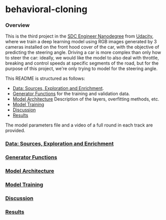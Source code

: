 # behavioral-cloning

### Overview

This is the third project in the [SDC Engineer Nanodegree](https://www.udacity.com/course/self-driving-car-engineer-nanodegree--nd013 "SDC Engineer Nanodegree")  from [Udacity](https://www.udacity.com/ "Udacity"), where we train a deep learning model using RGB images generated by 3 cameras installed on the front hood cover of the car, with the objective of predicting the steering angle. Driving a car is more complex than only how to steer the car: ideally, we would like the model to also deal with throttle, breaking and control speeds at specific segments of the road, but for the purpose of this project, we're only trying to model for the steering angle.

This README is structured as follows: 

* [Data: Sources, Exploration and Enrichment](#section_0).
* [Generator Functions](#section_1) for the training and validation data.
* [Model Architecture](#section_2) Description of the layers, overfitting methods, etc.
* [Model Training](#section_3)
* [Discussion](#section_4)
* [Results](#section_5)

The model parameters file and a video of a full round in each track are provided.


### [Data: Sources, Exploration and Enrichment](#section_0)

### [Generator Functions](#section_1)

### [Model Architecture](#section_2)

### [Model Training](#section_3)

### [Discussion](#section_4)

### [Results](#section_5)




